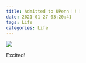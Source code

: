 ```yaml
---
title: Admitted to UPenn！！！
date: 2021-01-27 03:20:41
tags: Life
categories: Life
---
```


![](offer.png)

Excited!